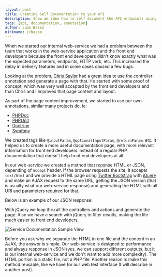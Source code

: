 ```yaml
---
layout: post
title: Creating Self Documentation to your API
description: Show an idea how to self document the API endpoints using code
tags: [api, documentation, annotation]
author: Juan Basso
nickname: jrbasso
---
```


When we started our internal web-service we had a problem between the team that works in
the web-service application and the front end developers because the front end
developers didn't know exactly what was the expected parameters, endpoints, HTTP verb,
etc. This increased the delay in delivery features and in some cases caused a few bugs.

Looking at the problem, [Chris Saylor](https://github.com/cjsaylor) had a great
idea to use the controller annotation and generate a page with that. He started with
some proof of concept, which was very well accepted by the front end developers and than
Chris and I improved that page content and layout.

As part of the page content improvement, we started to use our own annotations, similar
many projects do, ie:
- [PHPDoc](http://www.phpdoc.org/docs/latest/for-users/list-of-tags.html)
- [PHPUnit](http://www.phpunit.de/manual/current/en/appendixes.annotations.html)
- [Doctrine](http://doctrine-orm.readthedocs.org/en/latest/reference/annotations-reference.html)
- [Symfony](http://symfony.com/doc/current/bundles/SensioFrameworkExtraBundle/index.html#annotations-for-controllers)

We created tags like `@inputParam`, `@optionalInputParam`, `@returnParam`, etc. It helped
us to create a more useful documentation page, with more relevant information for front end
developers instead of a regular PHP documentation that doesn't help front end developers at all.

In our web-service we created a method that reponse HTML or JSON, depending of
`Accept` header. If the browser requests the site, it accepts `text/html` and we provide a
HTML page using [Twitter Bootstrap](http://twitter.github.com/bootstrap/) with
[jQuery](http://jquery.com) and make an AJAX request to the same URL, getting the JSON version
(that is usually what our web-service response) and generating the HTML with all URI and
parameters required for that.

Below is an example of our JSON response:
<script type="text/javascript" src="https://gist.github.com/3266700.js"> </script>

With jQuery we loop thru all the controllers and actions and generate the page. Also we
have a search with jQuery to filter results, making the life much easier to front end
developers.

<img src="http://daigon.s3.amazonaws.com/developer/service_documentation.png" alt="Service Documentation Sample View">

Before you ask why we separate the HTML in one file and the content in an AJAX, the answer is
simple. Our web-service is designed to performance and always response in JSON (yes, we can
support different outputs, but it is our internal web-service and we don't want to add more
complexity). The HTML portion is a static file, not a PHP file. Another reason is make
this method reusable, like we have for our web test interface (I will describe in another
post).
